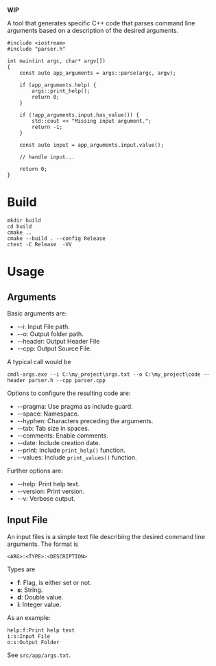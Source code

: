 **WIP**

A tool that generates specific C++ code that parses command line arguments based on a description of the desired arguments.

```
#include <iostream>
#include "parser.h"

int main(int argc, char* argv[])
{
    const auto app_arguments = args::parse(argc, argv);

    if (app_arguments.help) {
        args::print_help();
        return 0;
    }

    if (!app_arguments.input.has_value()) {
        std::cout << "Missing input argument.";
        return -1;
    }

    const auto input = app_arguments.input.value();

    // handle input...

    return 0;
}

```


# Build

```
mkdir build
cd build
cmake ..
cmake --build . --config Release
ctest -C Release  -VV
```

# Usage

## Arguments

Basic arguments are:
- --i: Input File path.
- --o: Output folder path.
- --header: Output Header File
- --cpp: Output Source File.

A typical call would be

```
cmdl-args.exe --i C:\my_project\args.txt --o C:\my_project\code --header parser.h --cpp parser.cpp
```

Options to configure the resulting code are:
- --pragma: Use pragma as include guard.
- --space: Namespace.
- --hyphen: Characters preceding the arguments.
- --tab: Tab size in spaces.
- --comments: Enable comments.
- --date: Include creation date.
- --print: Include ```print_help()``` function.
- --values: Include ```print_values()``` function.


Further options are:
- --help: Print help text.
- --version: Print version.
- --v: Verbose output.


## Input File

An input files is a simple text file describing the desired command line arguments. The format is

```
<ARG>:<TYPE>:<DESCRIPTION>
```

Types are
- **f**: Flag, is either set or not.
- **s**: String.
- **d**: Double value.
- **i**: Integer value.

As an example:

```
help:f:Print help text
i:s:Input File
o:s:Output Folder
```

See ```src/app/args.txt```.


